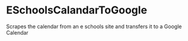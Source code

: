 # ESchoolsCalandarToGoogle
Scrapes the calendar from an e schools site and transfers it to a Google Calendar 
